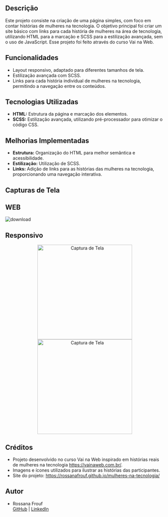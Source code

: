 ## Descrição

Este projeto consiste na criação de uma página simples, com foco em contar histórias de mulheres na tecnologia. O objetivo principal foi criar um site básico com links para cada história de mulheres na área de tecnologia, utilizando HTML para a marcação e SCSS para a estilização avançada, sem o uso de JavaScript.
Esse projeto foi feito através do curso Vai na Web.

## Funcionalidades

* Layout responsivo, adaptado para diferentes tamanhos de tela.
* Estilização avançada com SCSS.
* Links para cada história individual de mulheres na tecnologia, permitindo a navegação entre os conteúdos.

## Tecnologias Utilizadas

* **HTML:** Estrutura da página e marcação dos elementos.
* **SCSS:** Estilização avançada, utilizando pré-processador para otimizar o código CSS.

## Melhorias Implementadas

* **Estrutura:** Organização do HTML para melhor semântica e acessibilidade.
* **Estilização:** Utilização de SCSS.
* **Links:** Adição de links para as histórias das mulheres na tecnologia, proporcionando uma navegação interativa.

## Capturas de Tela

## WEB

![download](https://github.com/user-attachments/assets/6434c754-7d75-46a3-90e5-284200a72725)

## Responsivo

<div align="center">  
<img src="https://github.com/user-attachments/assets/eee729ee-70a2-4ea9-bdbf-4fd1f5e3ba94" alt="Captura de Tela" width="300">  
<img src="https://github.com/user-attachments/assets/e523495b-9b60-4086-a772-c03d8de353c2" alt="Captura de Tela" width="300">

</div>

## Créditos

* Projeto desenvolvido no curso Vai na Web inspirado em histórias reais de mulheres na tecnologia https://vainaweb.com.br/.
* Imagens e ícones utilizados para ilustrar as histórias das participantes.
* Site do projeto: https://rossanafrouf.github.io/mulheres-na-tecnologia/

## Autor

* Rossana Frouf <br> [GitHub](https://github.com/RossanaFrouf) | [LinkedIn](https://www.linkedin.com/in/rossana-frouf/)
